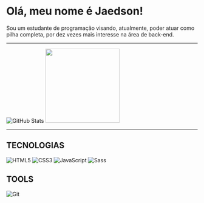 
# Olá, meu nome é Jaedson! 
Sou um estudante de programação visando, atualmente, poder atuar como pilha completa, por dez vezes mais interesse na área de back-end.

---


  ![GitHub Stats](https://github-readme-stats.vercel.app/api?username=Jaedsonn&theme=transparent&bg_color=000&border_color=30A3DC&show_icons=true&icon_color=30A3DC&title_color=30A3DC&text_color=FFF)
  <img height="195em" src="https://github-readme-stats-git-masterrstaa-rickstaa.vercel.app/api/top-langs/?username=Jaedsonn&layout=compact&bg_color=000&border_color=30A3DC&title_color=E94D5F&text_color=FFF"/>

 


---
## TECNOLOGIAS

  ![HTML5](https://img.shields.io/badge/HTML5-E34F26?style=for-the-badge&logo=html5&logoColor=white)
  ![CSS3](https://img.shields.io/badge/CSS3-1572B6?style=for-the-badge&logo=css3&logoColor=white)
  ![JavaScript](https://img.shields.io/badge/JavaScript-F7DF1E?style=for-the-badge&logo=javascript&logoColor=black)
  ![Sass](https://img.shields.io/badge/Sass-000?style=for-the-badge&logo=sass)

## TOOLS

  ![Git](https://img.shields.io/badge/GIT-000?style=for-the-badge&logo=git&logoColor=white)
